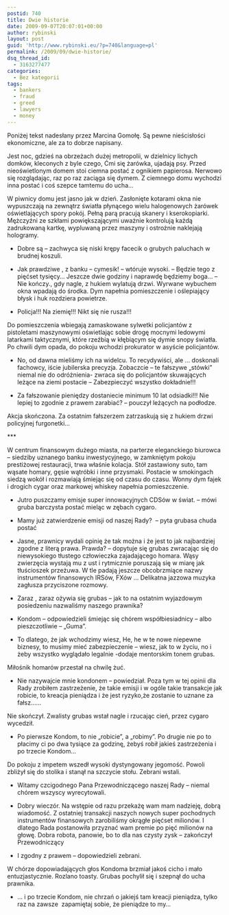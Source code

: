 ```yaml
---
postid: 740
title: Dwie historie
date: 2009-09-07T20:07:01+00:00
author: rybinski
layout: post
guid: 'http://www.rybinski.eu/?p=740&language=pl'
permalink: /2009/09/dwie-historie/
dsq_thread_id:
  - 3163277477
categories:
  - Bez kategorii
tags:
  - bankers
  - fraud
  - greed
  - lawyers
  - money
---
```

Poniżej tekst nadesłany przez Marcina Gomołę. Są pewne nieścisłości ekonomiczne, ale za to dobrze napisany. 

Jest noc, gdzieś na obrzeżach dużej metropolii, w dzielnicy lichych domków, kleconych z byle czego, Ćmi się żarówka, ujadają psy. Przed nieoświetlonym domem stoi ciemna postać z ognikiem papierosa. Nerwowo się rozglądając, raz po raz zaciąga się dymem. Z ciemnego domu wychodzi inna postać i coś szepce tamtemu do ucha…

W piwnicy domu jest jasno jak w dzień. Zasłonięte kotarami okna nie wypuszczają na zewnątrz światła płynącego wielu halogenowych żarówek oświetlających spory pokój. Pełną parą pracują skanery i kserokopiarki. Mężczyźni ze szkłami powiększającymi uważnie kontrolują każdą zadrukowaną kartkę, wypluwaną przez maszyny i ostrożnie naklejają hologramy.

<!--more-->

- Dobre są – zachwyca się niski krępy facecik o grubych paluchach w brudnej koszuli.

- Jak prawdziwe , z banku – cymesik! – wtóruje wysoki. – Będzie tego z pięćset tysięcy… Jeszcze dwie godziny i naprawdę będziemy boga… – Nie kończy., gdy nagle, z hukiem wylatują drzwi. Wyrwane wybuchem okna wpadają do środka. Dym napełnia pomieszczenie i oślepiający błysk i huk rozdziera powietrze.

- Policja!!! Na ziemię!!! Nikt się nie rusza!!!

Do pomieszczenia wbiegają zamaskowane sylwetki policjantów z pistoletami maszynowymi oświetlając sobie drogę mocnymi ledowymi latarkami taktycznymi, które rzeźbią w kłębiącym się dymie snopy światła. Po chwili dym opada, do pokoju wchodzi prokurator w asyście policjantów.

- No, od dawna mieliśmy ich na widelcu. To recydywiści, ale … doskonali fachowcy, iście jubilerska precyzja. Zobaczcie – te fałszywe „stówki” niemal nie do odróżnienia- zwraca się do policjantów skuwających leżące na ziemi postacie – Zabezpieczyć wszystko dokładnie!!!   

- Za fałszowanie pieniędzy dostaniecie minimum 10 lat odsiadki!!! Nie lepiej to zgodnie z prawem zarabiać? – pouczył leżących na podłodze.

Akcja skończona. Za ostatnim fałszerzem zatrzaskują się z hukiem drzwi policyjnej furgonetki…

\***

W centrum finansowym dużego miasta, na parterze eleganckiego biurowca – siedziby uznanego banku inwestycyjnego, w zamkniętym pokoju prestiżowej restauracji, trwa właśnie kolacja. Stół zastawiony suto, tam wąsate homary, gęsie wątróbki i inne przysmaki. Postacie w smokingach siedzą wokół i rozmawiają śmiejąc się od czasu do czasu. Wonny dym fajek i drogich cygar oraz markowej whiskey napełnia pomieszczenie.

- Jutro puszczamy emisje super innowacyjnych CDSów w świat. – mówi gruba barczysta postać mieląc w zębach cygaro.

- Mamy już zatwierdzenie emisji od naszej Rady?  – pyta grubasa chuda postać

- Jasne, prawnicy wydali opinię że tak można i że jest to jak najbardziej zgodne z literą prawa. Prawda? – dopytuje się grubas zwracając się do niewysokiego tłustego człowieczka zajadającego homara. Wąsy zwierzęcia wystają mu z ust i rytmicznie poruszają się w miarę jak tłuścioszek przeżuwa. W tle padają jeszcze obcobrzmiące nazwy instrumentów finansowych IRSów, FXów … Delikatna jazzowa muzyka zagłusza przyciszone rozmowy.

- Zaraz , zaraz ożywia się grubas – jak to na ostatnim wyjazdowym posiedzeniu nazwaliśmy naszego prawnika?

- Kondom – odpowiedzieli śmiejąc się chórem współbiesiadnicy – albo pieszczotliwie – „Guma”.

- To dlatego, że jak wchodzimy wiesz, He, he w te nowe niepewne biznesy, to musimy mieć zabezpieczenie – wiesz, jak to w życiu, no i żeby wszystko wyglądało legalnie -dodaje mentorskim tonem grubas.

Miłośnik homarów przestał na chwilę żuć.

- Nie nazywajcie mnie kondonem – powiedział. Poza tym w tej opinii dla Rady zrobiłem zastrzeżenie, że takie emisji i w ogóle takie transakcje jak robicie, to kreacja pieniądza i że jest ryzyko,że zostanie to uznane za fałsz……

Nie skończył. Zwalisty grubas wstał nagle i rzucając cień, przez cygaro wycedził.

- Po pierwsze Kondom, to nie „robicie”, a „robimy”. Po drugie nie po to płacimy ci po dwa tysiące za godzinę, żebyś robił jakieś zastrzeżenia i po trzecie Kondom…

Do pokoju z impetem wszedł wysoki dystyngowany jegomość. Powoli zbliżył się do stolika i stanął na szczycie stołu. Zebrani wstali.

- Witamy czcigodnego Pana Przewodniczącego naszej Rady – niemal chórem wszyscy wyrecytowali.

- Dobry wieczór. Na wstępie od razu przekażę wam mam nadzieję, dobrą wiadomość. Z ostatniej transakcji naszych nowych super pochodnych instrumentów finansowych zarobiliśmy okrągłe pięćset milionów. I dlatego Rada postanowiła przyznać wam premie po pięć milionów na głowę. Dobra robota, panowie, bo to dla nas czysty zysk – zakończył Przewodniczący

- I zgodny z prawem – dopowiedzieli zebrani.

W chórze dopowiadających głos Kondoma brzmiał jakoś cicho i mało entuzjastycznie. Rozlano toasty. Grubas pochylił się i szepnął do ucha prawnika.

- … i po trzecie Kondom, nie chrzań o jakiejś tam kreacji pieniądza, tylko raz na zawsze  zapamiętaj sobie, że pieniądze to my…

 
